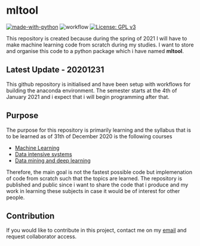 # mltool

[![made-with-python](https://img.shields.io/badge/Made%20with-Python-1f425f.svg)](https://www.python.org/) ![workflow](https://github.com/bcwein/mltool/workflows/Python%20project/badge.svg)
[![License: GPL v3](https://img.shields.io/badge/License-GPLv3-blue.svg)](https://www.gnu.org/licenses/gpl-3.0)

This repository is created because during the spring of 2021 I will have to make machine learning code from scratch during my studies. I want to store and organise this code to a python package which i have named **mltool**.  

## Latest Update - 20201231
This github repository is initialised and have been setup with workflows for building the anaconda environment. The semester starts at the 4th of January 2021 and i expect that i will begin programming after that. 

## Purpose
The purpose for this repository is primarily learning and the syllabus that is to be learned as of 31th of December 2020 is the following courses

- [Machine Learning](https://www.uis.no/nb/course/ELE520_1)
- [Data intensive systems](https://www.uis.no/nb/course/DAT500_1)
- [Data mining and deep learning](https://www.uis.no/nb/course/DAT550_1)

Therefore, the main goal is not the fastest possible code but implemenation of code from scratch such that the topics are learned. The repository is published and public since i want to share the code that i produce and my work in learning these subjects in case it would be of interest for other people.

## Contribution
If you would like to contribute in this project, contact me on my [email](bcwein343@gmail.com) and request collaborator access. 